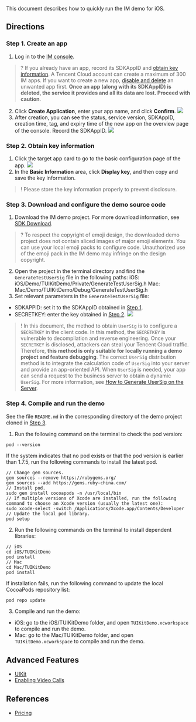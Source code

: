 This document describes how to quickly run the IM demo for iOS.



## Directions
[](id:step1)

### Step 1. Create an app
1. Log in to the [IM console](https://console.cloud.tencent.com/im).
>? If you already have an app, record its SDKAppID and [obtain key information](#step2).
>A Tencent Cloud account can create a maximum of 300 IM apps. If you want to create a new app, [disable and delete](https://intl.cloud.tencent.com/document/product/1047/34540) an unwanted app first. **Once an app (along with its SDKAppID) is deleted, the service it provides and all its data are lost. Proceed with caution**.
>
2. Click **Create Application**, enter your app name, and click **Confirm**.
![](https://main.qcloudimg.com/raw/15e61a874a0640d517eeb67e922a14bc.png)
3. After creation, you can see the status, service version, SDKAppID, creation time, tag, and expiry time of the new app on the overview page of the console. Record the SDKAppID.
![](https://main.qcloudimg.com/raw/7954cc2882d050f68cd5d1df2ee776a6.png)


[](id:step2)
### Step 2. Obtain key information
1. Click the target app card to go to the basic configuration page of the app.
![](https://qcloudimg.tencent-cloud.cn/raw/8d469e975f1ca5a2f3dbc9c6fe8774f5.png)
2. In the **Basic Information** area, click **Display key**, and then copy and save the key information.
>! Please store the key information properly to prevent disclosure.

[](id:step3)
### Step 3. Download and configure the demo source code

1. Download the IM demo project. For more download information, see [SDK Download](https://intl.cloud.tencent.com/document/product/1047/33996).
>? To respect the copyright of emoji design, the downloaded demo project does not contain sliced images of major emoji elements. You can use your local emoji packs to configure code. Unauthorized use of the emoji pack in the IM demo may infringe on the design copyright.
2. Open the project in the terminal directory and find the `GenerateTestUserSig` file in the following paths:
 iOS: iOS/Demo/TUIKitDemo/Private/GenerateTestUserSig.h
 Mac: Mac/Demo/TUIKitDemo/Debug/GenerateTestUserSig.h
3. Set relevant parameters in the `GenerateTestUserSig` file:
 - SDKAPPID: set it to the SDKAppID obtained in [Step 1](#step1).
 - SECRETKEY: enter the key obtained in [Step 2](#step2).
 ![](https://qcloudimg.tencent-cloud.cn/raw/57ba967d9f8222bf89b748f32994ce9c.png)


>! In this document, the method to obtain `UserSig` is to configure a `SECRETKEY` in the client code. In this method, the `SECRETKEY` is vulnerable to decompilation and reverse engineering. Once your `SECRETKEY` is disclosed, attackers can steal your Tencent Cloud traffic. Therefore, **this method is only suitable for locally running a demo project and feature debugging**.
> The correct `UserSig` distribution method is to integrate the calculation code of `UserSig` into your server and provide an app-oriented API. When `UserSig` is needed, your app can send a request to the business server to obtain a dynamic `UserSig`. For more information, see [How to Generate UserSig on the Server](https://intl.cloud.tencent.com/document/product/1047/34385).

[](id:step4)
### Step 4. Compile and run the demo
See the file `README.md` in the corresponding directory of the demo project cloned in [Step 3](#step3).

1. Run the following command on the terminal to check the pod version:
```
pod --version
```
If the system indicates that no pod exists or that the pod version is earlier than 1.7.5, run the following commands to install the latest pod.
```
// Change gem sources.
gem sources --remove https://rubygems.org/
gem sources --add https://gems.ruby-china.com/
// Install pod.
sudo gem install cocoapods -n /usr/local/bin
// If multiple versions of Xcode are installed, run the following command to choose an Xcode version (usually the latest one):
sudo xcode-select -switch /Applications/Xcode.app/Contents/Developer
// Update the local pod library.
pod setup
```
2. Run the following commands on the terminal to install dependent libraries:
```
// iOS
cd iOS/TUIKitDemo
pod install
// Mac
cd Mac/TUIKitDemo
pod install
```
 If installation fails, run the following command to update the local CocoaPods repository list:
 ```bash
 pod repo update
 ```
3. Compile and run the demo:
 - iOS: go to the iOS/TUIKitDemo folder, and open `TUIKitDemo.xcworkspace` to compile and run the demo.
 - Mac: go to the Mac/TUIKitDemo folder, and open `TUIKitDemo.xcworkspace` to compile and run the demo.


## Advanced Features
- [UIKit](https://intl.cloud.tencent.com/document/product/1047/34547)
- [Enabling Video Calls](https://intl.cloud.tencent.com/document/product/1047/34287)

## References
- [Pricing](https://intl.cloud.tencent.com/document/product/1047/34350)

